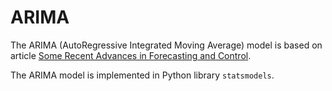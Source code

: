 # ARIMA

The ARIMA (AutoRegressive Integrated Moving Average) model is based on article [Some Recent Advances in Forecasting and Control](https://www.jstor.org/stable/2985674).

The ARIMA model is implemented in Python library `statsmodels`.